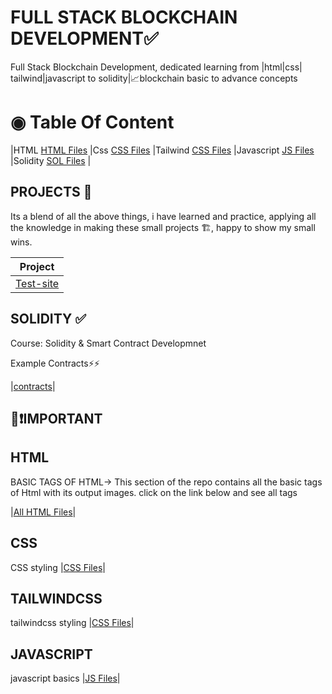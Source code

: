 # FULL STACK BLOCKCHAIN DEVELOPMENT&#9989;

Full Stack Blockchain Development, dedicated learning from |html|css| tailwind|javascript to solidity|📈blockchain basic to advance concepts

# ◉ Table Of Content

|HTML [HTML Files](./HTML/readme.md) |Css [CSS Files](./CSS/readme.md) |Tailwind [CSS Files](./tailwind/readme.md) |Javascript [JS Files](./javascript/readme.md) |Solidity [SOL Files](./solidity/readme.md) |

## PROJECTS 🎯

Its a blend of all the above things, i have learned and practice, applying all the knowledge in making these small projects 🏗, happy to show my small wins.

| Project                           |
| --------------------------------- |
| [Test-site](./Projects/readme.md) |

## SOLIDITY &#9989;

Course: Solidity & Smart Contract Developmnet

Example Contracts⚡⚡

|[contracts](./solidity/readme.md)|

## 👀❗**IMPORTANT**

## HTML

BASIC TAGS OF HTML->
This section of the repo contains all the basic tags of Html with its output images.
click on the link below and see all tags

|[All HTML Files](./HTML/readme.md)|

## CSS

CSS styling
|[CSS Files](./CSS/readme.md)|

## TAILWINDCSS

tailwindcss styling
|[CSS Files](./tailwind/readme.md)|

## JAVASCRIPT

javascript basics
|[JS Files](./javascript/readme.md)|
